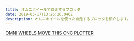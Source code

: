 ```yaml
---
title: オムニホイールで自走するプロッタ
date: 2019-03-17T13:26:26.046Z
description: オムニホイールを使った自走するプロッタを紹介します。
---
```

[OMNI WHEELS MOVE THIS CNC PLOTTER](https://hackaday.com/2019/03/12/omni-wheels-move-this-cnc-plotter/)
